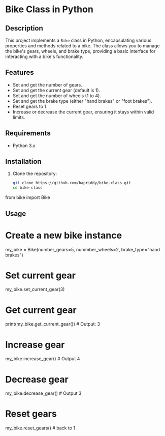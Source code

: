 # Bike Class in Python

## Description

This project implements a `Bike` class in Python, encapsulating various properties and methods related to a bike. The class allows you to manage the bike's gears, wheels, and brake type, providing a basic interface for interacting with a bike's functionality.

## Features

- Set and get the number of gears.
- Set and get the current gear (default is 1).
- Set and get the number of wheels (1 to 4).
- Set and get the brake type (either "hand brakes" or "foot brakes").
- Reset gears to 1.
- Increase or decrease the current gear, ensuring it stays within valid limits.

## Requirements

- Python 3.x

## Installation

1. Clone the repository:
   ```bash
   git clone https://github.com/bapriddy/bike-class.git
   cd bike-class
from bike import Bike

## Usage
# Create a new bike instance
my_bike = Bike(number_gears=5, nummber_wheels=2, brake_type="hand brakes")

# Set current gear
my_bike.set_current_gear(3)

# Get current gear
print(my_bike.get_current_gear())  # Output: 3

# Increase gear
my_bike.increase_gear() # Output 4

# Decrease gear
my_bike.decrease_gear() # Output 3

# Reset gears
my_bike.reset_gears() # back to 1
